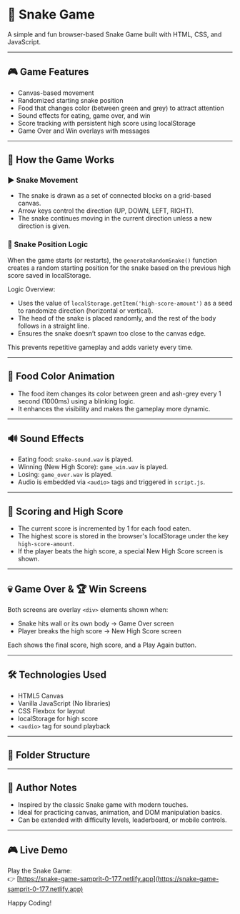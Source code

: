 # 🐍 Snake Game

A simple and fun browser-based Snake Game built with HTML, CSS,
and JavaScript.

---

## 🎮 Game Features

- Canvas-based movement  
- Randomized starting snake position  
- Food that changes color (between green and grey) to attract attention  
- Sound effects for eating, game over, and win  
- Score tracking with persistent high score using localStorage  
- Game Over and Win overlays with messages  

---

## 🚀 How the Game Works

### ▶ Snake Movement

- The snake is drawn as a set of connected blocks on a grid-based canvas.
- Arrow keys control the direction (UP, DOWN, LEFT, RIGHT).
- The snake continues moving in the current direction unless a new direction is given.

### 📍 Snake Position Logic

When the game starts (or restarts), the `generateRandomSnake()` function creates a random starting position for the snake based on the previous high score saved in localStorage.

Logic Overview:  
- Uses the value of `localStorage.getItem('high-score-amount')` as a seed to randomize direction (horizontal or vertical).  
- The head of the snake is placed randomly, and the rest of the body follows in a straight line.  
- Ensures the snake doesn’t spawn too close to the canvas edge.  

This prevents repetitive gameplay and adds variety every time.

---

## 🍎 Food Color Animation

- The food item changes its color between green and ash-grey every 1 second (1000ms) using a blinking logic.
- It enhances the visibility and makes the gameplay more dynamic.

---

## 🔊 Sound Effects

- Eating food: `snake-sound.wav` is played.
- Winning (New High Score): `game_win.wav` is played.
- Losing: `game_over.wav` is played.
- Audio is embedded via `<audio>` tags and triggered in `script.js`.

---

## 💾 Scoring and High Score

- The current score is incremented by 1 for each food eaten.
- The highest score is stored in the browser's localStorage under the key `high-score-amount`.
- If the player beats the high score, a special New High Score screen is shown.

---

## 💀 Game Over & 🏆 Win Screens

Both screens are overlay `<div>` elements shown when:

- Snake hits wall or its own body → Game Over screen
- Player breaks the high score → New High Score screen

Each shows the final score, high score, and a Play Again button.

---

## 🛠 Technologies Used

- HTML5 Canvas
- Vanilla JavaScript (No libraries)
- CSS Flexbox for layout
- localStorage for high score
- `<audio>` tag for sound playback

---

## 📁 Folder Structure


---

## 🧠 Author Notes

- Inspired by the classic Snake game with modern touches.
- Ideal for practicing canvas, animation, and DOM manipulation basics.
- Can be extended with difficulty levels, leaderboard, or mobile controls.

---
## 🎮 Live Demo
Play the Snake Game:  
👉 [https://snake-game-samprit-0-177.netlify.app](https://snake-game-samprit-0-177.netlify.app)

Happy Coding!
